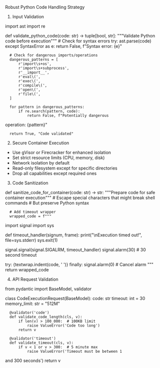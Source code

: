 Robust Python Code Handling Strategy

  1. Input Validation

  import ast
  import re

  def validate_python_code(code: str) -> tuple[bool, str]:
      """Validate Python code before execution"""
      # Check for syntax errors
      try:
          ast.parse(code)
      except SyntaxError as e:
          return False, f"Syntax error: {e}"

      # Check for dangerous imports/operations
      dangerous_patterns = [
          r'import\s+os',
          r'import\s+subprocess',
          r'__import__',
          r'eval\(',
          r'exec\(',
          r'compile\(',
          r'open\(',
          r'file\(',
      ]

      for pattern in dangerous_patterns:
          if re.search(pattern, code):
              return False, f"Potentially dangerous 
  operation: {pattern}"

      return True, "Code validated"

  2. Secure Container Execution

  - Use gVisor or Firecracker for enhanced isolation
  - Set strict resource limits (CPU, memory, disk)
  - Network isolation by default
  - Read-only filesystem except for specific directories
  - Drop all capabilities except required ones

  3. Code Sanitization

  def sanitize_code_for_container(code: str) -> str:
      """Prepare code for safe container execution"""
      # Escape special characters that might break shell 
  commands
      # But preserve Python syntax

      # Add timeout wrapper
      wrapped_code = f"""
  import signal
  import sys

  def timeout_handler(signum, frame):
      print("\\nExecution timed out!", file=sys.stderr)
      sys.exit(1)

  signal.signal(signal.SIGALRM, timeout_handler)
  signal.alarm(30)  # 30 second timeout

  try:
  {textwrap.indent(code, '    ')}
  finally:
      signal.alarm(0)  # Cancel alarm
  """
      return wrapped_code

  4. API Request Validation

  from pydantic import BaseModel, validator

  class CodeExecutionRequest(BaseModel):
      code: str
      timeout: int = 30
      memory_limit: str = "512M"

      @validator('code')
      def validate_code_length(cls, v):
          if len(v) > 100_000:  # 100KB limit
              raise ValueError('Code too long')
          return v

      @validator('timeout')
      def validate_timeout(cls, v):
          if v < 1 or v > 300:  # 5 minute max
              raise ValueError('Timeout must be between 1 
  and 300 seconds')
          return v
